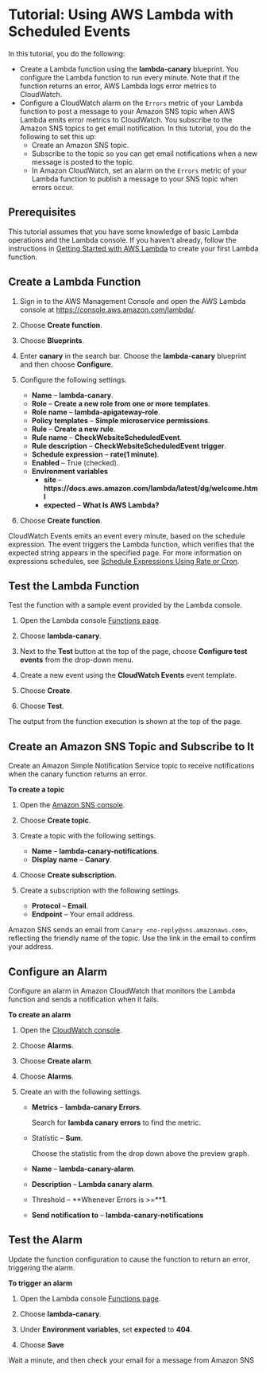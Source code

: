 # Tutorial: Using AWS Lambda with Scheduled Events<a name="with-scheduledevents-example"></a>

In this tutorial, you do the following:
+ Create a Lambda function using the **lambda\-canary** blueprint\. You configure the Lambda function to run every minute\. Note that if the function returns an error, AWS Lambda logs error metrics to CloudWatch\. 
+ Configure a CloudWatch alarm on the `Errors` metric of your Lambda function to post a message to your Amazon SNS topic when AWS Lambda emits error metrics to CloudWatch\. You subscribe to the Amazon SNS topics to get email notification\. In this tutorial, you do the following to set this up:
  + Create an Amazon SNS topic\.
  + Subscribe to the topic so you can get email notifications when a new message is posted to the topic\.
  + In Amazon CloudWatch, set an alarm on the `Errors` metric of your Lambda function to publish a message to your SNS topic when errors occur\.

## Prerequisites<a name="with-scheduled-events-prepare"></a>

This tutorial assumes that you have some knowledge of basic Lambda operations and the Lambda console\. If you haven't already, follow the instructions in [Getting Started with AWS Lambda](getting-started.md) to create your first Lambda function\.

## Create a Lambda Function<a name="tutorial-scheduled-events-create-function"></a>

1. Sign in to the AWS Management Console and open the AWS Lambda console at [https://console\.aws\.amazon\.com/lambda/](https://console.aws.amazon.com/lambda/)\.

1. Choose **Create function**\.

1. Choose **Blueprints**\.

1. Enter **canary** in the search bar\. Choose the **lambda\-canary** blueprint and then choose **Configure**\.

1. Configure the following settings\.
   + **Name** – **lambda\-canary**\.
   + **Role** – **Create a new role from one or more templates**\.
   + **Role name** – **lambda\-apigateway\-role**\.
   + **Policy templates** – **Simple microservice permissions**\.
   + **Rule** – **Create a new rule**\.
   + **Rule name** – **CheckWebsiteScheduledEvent**\.
   + **Rule description** – **CheckWebsiteScheduledEvent trigger**\.
   + **Schedule expression** – **rate\(1 minute\)**\.
   + **Enabled** – True \(checked\)\.
   + **Environment variables**
     + **site** – **https://docs\.aws\.amazon\.com/lambda/latest/dg/welcome\.html**
     + **expected** – **What Is AWS Lambda?**

1. Choose **Create function**\.

CloudWatch Events emits an event every minute, based on the schedule expression\. The event triggers the Lambda function, which verifies that the expected string appears in the specified page\. For more information on expressions schedules, see [Schedule Expressions Using Rate or Cron](tutorial-scheduled-events-schedule-expressions.md)\.

## Test the Lambda Function<a name="tutorial-scheduled-events-test-function"></a>

Test the function with a sample event provided by the Lambda console\.

1. Open the Lambda console [Functions page](https://console.aws.amazon.com/lambda/home#/functions)\.

1. Choose **lambda\-canary**\.

1. Next to the **Test** button at the top of the page, choose **Configure test events** from the drop\-down menu\.

1. Create a new event using the **CloudWatch Events** event template\.

1. Choose **Create**\.

1. Choose **Test**\.

The output from the function execution is shown at the top of the page\.

## Create an Amazon SNS Topic and Subscribe to It<a name="tutorial-scheduled-events-subscribe-sns"></a>

Create an Amazon Simple Notification Service topic to receive notifications when the canary function returns an error\.

**To create a topic**

1. Open the [Amazon SNS console](https://console.aws.amazon.com/sns)\.

1. Choose **Create topic**\.

1. Create a topic with the following settings\.
   + **Name** – **lambda\-canary\-notifications**\.
   + **Display name** – **Canary**\.

1. Choose **Create subscription**\.

1. Create a subscription with the following settings\.
   + **Protocol** – **Email**\.
   + **Endpoint** – Your email address\.

Amazon SNS sends an email from `Canary <no-reply@sns.amazonaws.com>`, reflecting the friendly name of the topic\. Use the link in the email to confirm your address\.

## Configure an Alarm<a name="tutorial-scheduled-events-create-alarm"></a>

Configure an alarm in Amazon CloudWatch that monitors the Lambda function and sends a notification when it fails\.

**To create an alarm**

1. Open the [CloudWatch console](https://console.aws.amazon.com/cloudwatch)\.

1. Choose **Alarms**\.

1. Choose **Create alarm**\.

1. Choose **Alarms**\.

1. Create an with the following settings\.
   + **Metrics** – **lambda\-canary Errors**\.

     Search for **lambda canary errors** to find the metric\.
   + Statistic – **Sum**\.

     Choose the statistic from the drop down above the preview graph\.
   + **Name** – **lambda\-canary\-alarm**\.
   + **Description** – **Lambda canary alarm**\.
   + Threshold – **Whenever Errors is >=****1**\.
   + **Send notification to** – **lambda\-canary\-notifications**

## Test the Alarm<a name="tutorial-scheduled-events-test-function-again"></a>

Update the function configuration to cause the function to return an error, triggering the alarm\.

**To trigger an alarm**

1. Open the Lambda console [Functions page](https://console.aws.amazon.com/lambda/home#/functions)\.

1. Choose **lambda\-canary**\.

1. Under **Environment variables**, set **expected** to **404**\.

1. Choose **Save**

Wait a minute, and then check your email for a message from Amazon SNS
